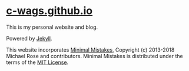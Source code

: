 # [c-wags.github.io](https://c-wags.github.io/)

This is my personal website and blog.

Powered by [Jekyll](http://jekyllrb.com).

This website incorporates [Minimal Mistakes](https://github.com/mmistakes/minimal-mistakes),
Copyright (c) 2013-2018 Michael Rose and contributors.
Minimal Mistakes is distributed under the terms of the [MIT License](https://github.com/mmistakes/minimal-mistakes/blob/master/LICENSE.txt).
